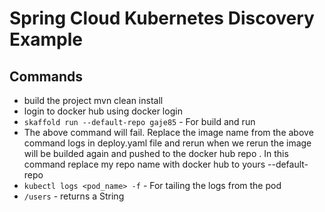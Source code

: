 # Spring Cloud Kubernetes Discovery Example

## Commands
- build the project mvn clean install
- login to docker hub using docker login 
- `skaffold run --default-repo gaje85` - For build and run
- The above command will fail. Replace the image name from the above command logs in deploy.yaml file and rerun
   when we rerun the image will be builded again and pushed to the docker hub repo . In this command replace my repo name with docker hub to yours --default-repo <your docker repo name>
- `kubectl logs <pod_name> -f` - For tailing the logs from the pod
- `/users` - returns a String
